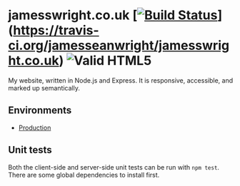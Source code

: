 # jamesswright.co.uk [[![Build Status](https://travis-ci.org/jamesseanwright/jamesswright.co.uk.svg)](https://travis-ci.org/jamesseanwright/jamesswright.co.uk)](https://travis-ci.org/jamesseanwright/jamesswright.co.uk) ![Valid HTML5](http://avaxusa.com/wp-content/themes/avaxusa/images/custom/html5-validated.png)

My website, written in Node.js and Express. It is responsive, accessible, and marked up semantically.

## Environments
* [Production](http://jamesswright.co.uk/)

## Unit tests
Both the client-side and server-side unit tests can be run with `npm test`. There are some global dependencies to install first.
